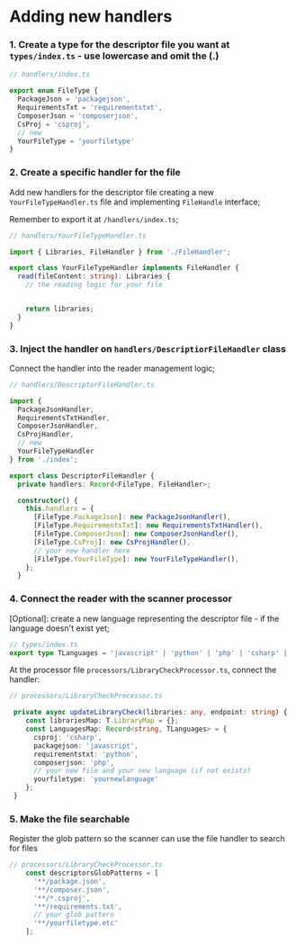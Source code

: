 # Adding new handlers

### 1. Create a type for the descriptor file you want at `types/index.ts` - use lowercase and omit the (.)

```typescript
// handlers/index.ts

export enum FileType {
  PackageJson = 'packagejson',
  RequirementsTxt = 'requirementstxt',
  ComposerJson = 'composerjson',
  CsProj = 'csproj',
  // new
  YourFileType = 'yourfiletype'
}
```

### 2. Create a specific handler for the file

Add new handlers for the descriptor file creating a new `YourFileTypeHandler.ts` file and implementing `FileHandle` interface;

Remember to export it at `/handlers/index.ts`;

```typescript
// handlers/YourFileTypeHandler.ts

import { Libraries, FileHandler } from './FileHandler';

export class YourFileTypeHandler implements FileHandler {
  read(fileContent: string): Libraries {
    // the reading logic for your file


    return libraries;
  }
}

```

### 3. Inject the handler on `handlers/DescriptiorFileHandler` class

Connect the handler into the reader management logic;

```typescript
// handlers/DescriptorFileHandler.ts

import {
  PackageJsonHandler,
  RequirementsTxtHandler,
  ComposerJsonHandler,
  CsProjHandler,
  // new
  YourFileTypeHandler
} from './index';

export class DescriptorFileHandler {
  private handlers: Record<FileType, FileHandler>;

  constructor() {
    this.handlers = {
      [FileType.PackageJson]: new PackageJsonHandler(),
      [FileType.RequirementsTxt]: new RequirementsTxtHandler(),
      [FileType.ComposerJson]: new ComposerJsonHandler(),
      [FileType.CsProj]: new CsProjHandler(),
      // your new handler here
      [FileType.YourFileType]: new YourFileTypeHandler(),
    };
  }
```

### 4. Connect the reader with the scanner processor

[Optional]: create a new language representing the descriptor file - if the language doesn't exist yet;

```typescript
// types/index.ts
export type TLanguages = 'javascript' | 'python' | 'php' | 'csharp' | 'yournewlanguage';

```

At the processor file `processors/LibraryCheckProcessor.ts`, connect the handler:


```typescript
// processors/LibraryCheckProcessor.ts

 private async updateLibraryCheck(libraries: any, endpoint: string) {
    const librariesMap: T.LibraryMap = {};
    const LanguagesMap: Record<string, TLanguages> = {
      csproj: 'csharp',
      packagejson: 'javascript',
      requirementstxt: 'python',
      composerjson: 'php',
      // your new file and your new language (if not exists)
      yourfiletype: 'yournewlanguage'
    };
 }

```

### 5. Make the file searchable 

Register the glob pattern so the scanner can use the file handler to search for files

```typescript
// processors/LibraryCheckProcessor.ts
    const descriptorsGlobPatterns = [
      '**/package.json',
      '**/composer.json',
      '**/*.csproj',
      '**/requirements.txt',
      // your glob pattern
      '**/yourfiletype.etc'
    ];

```
